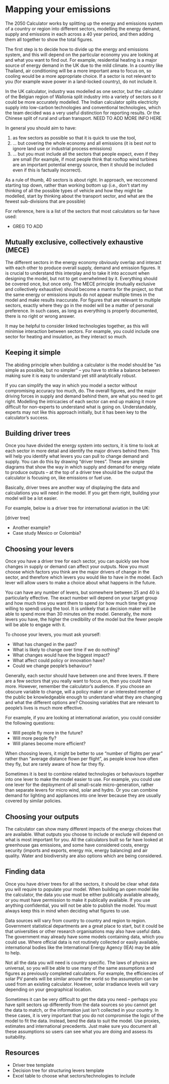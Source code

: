 # Mapping your emissions

The 2050 Calculator works by splitting up the energy and emissions system of a country or region into different sectors, modelling the energy demand, supply and emissions in each across a 40 year period, and then adding them all together to show the total figures. 

The first step is to decide how to divide up the energy and emissions system, and this will depend on the particular economy you are looking at and what you want to find out. For example, residential heating is a major source of energy demand in the UK due to the mild climate. In a country like Thailand, air conditioning will be a more important area to focus on, so cooling would be a more appropriate choice.  If a sector is not relevant to you (for example wave power in a land-locked country), do not include it. 

In the UK calculator, industry was modelled as one sector, but the calculator of the Belgian region of Wallonia split industry into a variety of sectors so it could be more accurately modelled. The Indian calculator splits electricity supply into low-carbon technologies and conventional technologies, which the team decided was a very useful distinction for reporting results.  Or the Chinese split of rural and urban transport. NEED TO ADD MORE INFO HERE  

In general you should aim to have:

1. as few sectors as possible so that it is quick to use the tool,
2. ... but covering the whole economy and all emissions (it is best _not_ to ignore land use or industrial process emissions)
3. ... but you must include all the sectors that people expect, even if they are small (for example, if most people think that rooftop wind turbines are an important potential energy source, then it should be included even if this is factually incorrect).  

As a rule of thumb, 40 sectors is about right. In approach, we reccomend starting top down, rather than working bottom up (i.e., don't start my thinking of all the possible types of vehicle and how they might be modelled, start by thinking about the transport sector, and what are the fewest sub-divisions that are possible)


For reference, here is a list of the sectors that most calculators so far have used:

- GREG TO ADD

## Mutually exclusive, collectively exhaustive (MECE) 

The different sectors in the energy economy obviously overlap and interact with each other to produce overall supply, demand and emission figures. It is crucial to understand this interplay and to take it into account when designing the model, but not to get overwhelmed by it. Everything should be covered once, but once only. The MECE principle (mutually exclusive and collectively exhaustive) should become a mantra for the project, so that the same energy or emissions inputs do not appear multiple times in the model and make results inaccurate. For figures that are relevant to multiple sectors, exactly where they go in the model will be a matter of personal preference. In such cases, as long as everything is properly documented, there is no right or wrong answer. 

It may be helpful to consider linked technologies together, as this will minimise interaction between sectors. For example, you could include one sector for heating and insulation, as they interact so much. 

## Keeping it simple  

The abiding principle when building a calculator is the model should be “as simple as possible, but no simpler” – you have to strike a balance between making sure it is easy to understand yet still analytically robust. 

If you can simplify the way in which you model a sector without compromising accuracy too much, do. The overall figures, and the major driving forces in supply and demand behind them, are what you need to get right. Modelling the intricacies of each sector can end up making it more difficult for non-experts to understand what is going on. Understandably, experts may not like this approach initially, but it has been key to the calculator’s success.

## Building driver trees

Once you have divided the energy system into sectors, it is time to look at each sector in more detail and identify the major drivers behind them. This will help you identify what levers you can pull to change demand and supply. You can do this by drawing “driver trees”. These are simple diagrams that show the way in which supply and demand for energy relate to produce outputs – at the top of a driver tree should be the output the calculator is focusing on, like emissions or fuel use. 

Basically, driver trees are another way of displaying the data and calculations you will need in the model. If you get them right, building your model will be a lot easier. 

For example, below is a driver tree for international aviation in the UK:

[driver tree]
- Another example? 
- Case study Mexico or Colombia?

## Choosing your levers 

Once you have a driver tree for each sector, you can quickly see how changes in supply or demand can affect your outputs. Now you must choose which factors you think are the major drivers of change in the sector, and therefore which levers you would like to have in the model. Each lever will allow users to make a choice about what happens in the future. 

You can have any number of levers, but somewhere between 25 and 40 is particularly effective. The exact number will depend on your target group and how much time you want them to spend (or how much time they are willing to spend) using the tool. It is unlikely that a decision maker will be able to spend more than 30 minutes on the model. Generally, the more levers you have, the higher the credibility of the model but the fewer people will be able to engage with it.

To choose your levers, you must ask yourself: 

- What has changed in the past? 
- What is likely to change over time if we do nothing? 
- What changes would have the biggest impact? 
- What affect could policy or innovation have? 
- Could we change people’s behaviour?

Generally, each sector should have between one and three levers. If there are a few sectors that you really want to focus on, then you could have more. However, remember the calculator’s audience. If you choose an obscure variable to change, will a policy maker or an interested member of the public be knowledgeable enough to understand what they are changing and what the different options are? Choosing variables that are relevant to people’s lives is much more effective.

For example, if you are looking at international aviation, you could consider the following questions:

- Will people fly more in the future?
- Will more people fly?
- Will planes become more efficient?   

When choosing levers, it might be better to use “number of flights per year” rather than “average distance flown per flight”, as people know how often they fly, but are rarely aware of how far they fly.

Sometimes it is best to combine related technologies or behaviours together into one lever to make the model easier to use. For example, you could use one lever for the deployment of all small-scale micro-generation, rather than separate levers for micro wind, solar and hydro. Or you can combine demand for lighting and appliances into one lever because they are usually covered by similar policies. 

## Choosing your outputs

The calculator can show many different impacts of the energy choices that are available. What outputs you choose to include or exclude will depend on what is most important for you. All the calculators built so far have looked at greenhouse gas emissions, and some have considered costs, energy security (imports and exports, energy mix, energy balancing) and air quality.  Water and biodiversity are also options which are being considered. 

## Finding data

Once you have driver trees for all the sectors, it should be clear what data you will require to populate your model. When building an open model like the calculator, the data you use must be either publically available already, or you must have permission to make it publically available. If you use anything confidential, you will not be able to publish the model. You must always keep this in mind when deciding what figures to use.

Data sources will vary from country to country and region to region. Government statistical departments are a great place to start, but it could be that universities or other research organisations may also have useful data. The government may already have some models containing data, which you could use. Where official data is not routinely collected or easily available, international bodies like the International Energy Agency (IEA) may be able to help. 

Not all the data you will need is country specific. The laws of physics are universal, so you will be able to use many of the same assumptions and figures as previously completed calculators. For example, the efficiencies of solar PV panels will be similar around the world so the assumption can be used from an existing calculator. However, solar irradiance levels will vary depending on your geographical location. 

Sometimes it can be very difficult to get the data you need – perhaps you have split sectors up differently from the data sources so you cannot get the data to match, or the information just isn’t collected in your country. In these cases, it is very important that you do not compromise the logic of the model to fit the data. Instead, bend the data to suit the model. Use proxies, estimates and international precedents. Just make sure you document all these assumptions so users can see what you are doing and assess its suitability.  

## Resources 

- Driver tree template
- Decision tree for structuring levers template
- Excel table to choose what sectors/technologies to include

